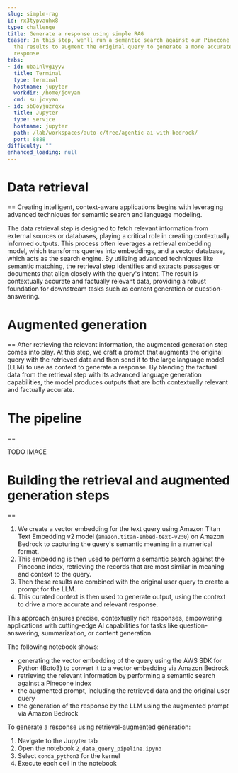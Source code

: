 ```yaml
---
slug: simple-rag
id: rx3typvauhx8
type: challenge
title: Generate a response using simple RAG
teaser: In this step, we'll run a semantic search against our Pinecone index and use
  the results to augment the original query to generate a more accurate and relevant
  response
tabs:
- id: uba1nlvg1yyv
  title: Terminal
  type: terminal
  hostname: jupyter
  workdir: /home/jovyan
  cmd: su jovyan
- id: sb8oyjuzrqxv
  title: Jupyter
  type: service
  hostname: jupyter
  path: /lab/workspaces/auto-c/tree/agentic-ai-with-bedrock/
  port: 8888
difficulty: ""
enhanced_loading: null
---
```

# Data retrieval
==
Creating intelligent, context-aware applications begins with leveraging advanced techniques for semantic search and language modeling.

The data retrieval step is designed to fetch relevant information from external sources or databases, playing a critical role in creating contextually informed outputs. This process often leverages a retrieval embedding model, which transforms queries into embeddings, and a vector database, which acts as the search engine.
By utilizing advanced techniques like semantic matching, the retrieval step identifies and extracts passages or documents that align closely with the query's intent. The result is contextually accurate and factually relevant data, providing a robust foundation for downstream tasks such as content generation or question-answering.

# Augmented generation
==
After retrieving the relevant information, the augmented generation step comes into play. At this step,  we craft a prompt that augments the original query with the retrieved data and then send it to the large language model (LLM) to use as context to generate a response. By blending the factual data from the retrieval step with its advanced language generation capabilities, the model produces outputs that are both contextually relevant and factually accurate.

# The pipeline
==

TODO IMAGE

# Building the retrieval and augmented generation steps
==

1. We create a vector embedding for the text query using Amazon Titan Text Embedding v2 model (`amazon.titan-embed-text-v2:0`) on Amazon Bedrock to capturing the query's semantic meaning in a numerical format.
2. This embedding is then used to perform a semantic search against the Pinecone index, retrieving the records that are most similar in meaning and context to the query.
3. Then these results are combined with the original user query to create a prompt for the LLM.
4. This curated context is then used to generate output, using the context to drive a more accurate and relevant response.

This approach ensures precise, contextually rich responses, empowering applications with cutting-edge AI capabilities for tasks like question-answering, summarization, or content generation.

The following notebook shows:
- generating the vector embedding of the query using the AWS SDK for Python (Boto3) to convert it to a vector embedding via Amazon Bedrock
- retrieving the relevant information by performing a semantic search against a Pinecone index
- the augmented prompt, including the retrieved data and the original user query
- the generation of the response by the LLM using the augmented prompt via Amazon Bedrock

To generate a response using retrieval-augmented generation:
1. Navigate to the Jupyter tab
2. Open the notebook `2_data_query_pipeline.ipynb`
3. Select `conda_python3` for the kernel
4. Execute each cell in the notebook
